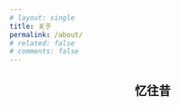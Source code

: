 ```yaml
---
# layout: single
title: 关于
permalink: /about/
# related: false
# comments: false
---
```


## <center>忆往昔</center>
